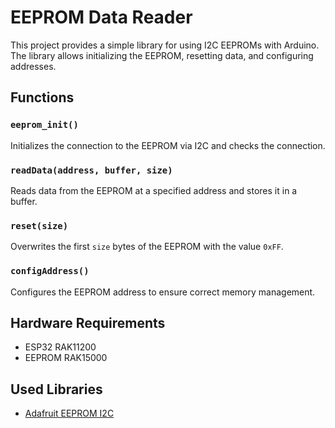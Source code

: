 # EEPROM Data Reader

This project provides a simple library for using I2C EEPROMs with Arduino. 
The library allows initializing the EEPROM, resetting data, and configuring addresses.

## Functions

### `eeprom_init()`
Initializes the connection to the EEPROM via I2C and checks the connection.

### `readData(address, buffer, size)`
Reads data from the EEPROM at a specified address and stores it in a buffer.

### `reset(size)`
Overwrites the first `size` bytes of the EEPROM with the value `0xFF`.

### `configAddress()`
Configures the EEPROM address to ensure correct memory management.

## Hardware Requirements

- ESP32  RAK11200
- EEPROM RAK15000 

## Used Libraries

- [Adafruit EEPROM I2C](https://github.com/adafruit/Adafruit_EEPROM_I2C)
